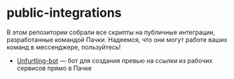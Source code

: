 # public-integrations
В этом репозитории собрали все скрипты на публичные интеграции, разработанные командой Пачки. Надеемся, что они могут работе ваших команд в мессенджере, пользуйтесь!
- [Unfurtling-bot](https://github.com/pachca/public-integrations/tree/d4ae0de621b455e360d4a880add8a8e64323ddb2/Unfurling-bot) — бот для создания превью на ссылки из рабочих сервисов прямо в Пачке
